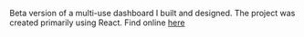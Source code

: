 Beta version of a multi-use dashboard I built and designed. The project was created primarily using React. Find online [here](https://dashbeta.netlify.com)
